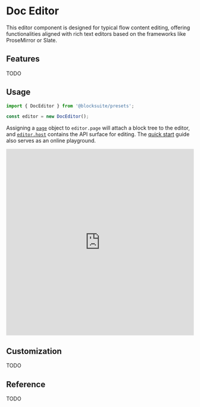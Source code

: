 # Doc Editor

This editor component is designed for typical flow content editing, offering functionalities aligned with rich text editors based on the frameworks like ProseMirror or Slate.

## Features

TODO

## Usage

```ts
import { DocEditor } from '@blocksuite/presets';

const editor = new DocEditor();
```

Assigning a [`page`](../../guide/working-with-block-tree#block-tree-basics) object to `editor.page` will attach a block tree to the editor, and [`editor.host`](../../guide/working-with-block-tree#block-tree-in-editor) contains the API surface for editing. The [quick start](../../guide/quick-start) guide also serves as an online playground.

<iframe src="https://try-blocksuite.vercel.app/starter/?init" frameborder="no" width="100%" height="500"></iframe>

## Customization

TODO

## Reference

TODO
